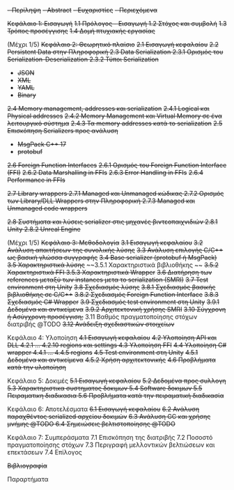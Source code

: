 ~~- Περίληψη~~
~~- Abstract~~
  ~~- Ευχαριστίες~~
  ~~- Περιεχόμενα~~

~~Κεφάλαιο 1: Εισαγωγή~~
~~1.1 Πρόλογος - Εισαγωγή
1.2 Στόχος και συμβολή~~
~~1.3 Τρόπος προσέγγισης~~
~~1.4 Δομή πτυχιακής εργασίας~~

(Μέχρι 1/5)
~~Κεφάλαιο 2: Θεωρητικό πλαίσιο~~
~~2.1 Εισαγωγή κεφαλαίου~~
~~2.2 Persistent Data στην Πληροφορική
2.3 Data Serialization
2.3.1 Ορισμός του Serialization-Deserialization
2.3.2 Τύποι Serialization~~

- ~~JSON~~
- ~~XML~~
- ~~YAML~~
- ~~Binary~~

~~2.4 Memory management, addresses και serialization~~
~~2.4.1 Logical και Physical addresses~~
~~2.4.2 Memory Management και Virtual Memory σε ένα λειτουργικό σύστημα~~
~~2.4.3 Τα memory addresses κατά το serialization~~
~~2.5 Επισκόπηση Serializers προς ανάλυση~~

- ~~MsgPack C++ 17~~
- ~~protobuf~~

~~2.6 Foreign Function Interfaces~~
~~2.6.1 Ορισμός του Foreign Function Interface (FFI)~~
~~2.6.2 Data Marshalling in FFIs~~
~~2.6.3 Error Handling in FFIs~~
~~2.6.4 Performance in FFIs~~

~~2.7 Library wrappers
2.7.1 Managed και Unmanaged κώδικας
2.7.2 Ορισμός των Library/DLL Wrappers στην Πληροφορική
2.7.3 Managed και Unmanaged code wrappers~~

~~2.8 Συστήματα και λύσεις serializer στις μηχανές βιντεοπαιχνιδιών
2.8.1 Unity
2.8.2 Unreal Engine~~

(Μέχρι 1/5)
~~Κεφάλαιο 3: Μεθοδολογία~~
~~3.1 Εισαγωγή κεφαλαίου~~
~~3.2 Ανάλυση απαιτήσεων της συνολικής λύσης~~
~~3.3 Ανάλυση επιλογής C/C++ ως βασική γλώσσα συγγραφής~~
~~3.4 Base serializer (protobuf ή MsgPack)~~
~~3.5 Χαρακτηριστικά λύσης~~
~~3.5.1 Χαρακτηριστικά βιβλιοθήκης ~~
~~3.5.2 Χαρακτηριστικά FFI
3.5.3 Χαρακτηριστικά Wrapper~~
~~3.6 Διατήρηση των references μεταξύ των instances μετα το serialization (SMRI)~~
~~3.7 Test environment στη Unity~~
~~3.8 Σχεδιασμός λύσης~~
~~3.8.1 Σχεδιασμός βασικής βιβλιοθήκης σε C/C++~~
~~3.8.2 Σχεδιασμός Foreign Function Interface~~
~~3.8.3 Σχεδιασμός C# Wrapper~~
~~3.9 Σχεδιασμός test environment στη Unity~~
~~3.9.1 Δεδομένα και αντικείμενα~~
~~3.9.2 Αρχιτεκτονική χρήσης SMRI~~
~~3.10 Σύγχρονη ή Ασύγχρονη προσέγγιση;~~
3.11 Βαθμός πραγματοποίησης στόχων διατριβής @TODO
~~3.12 Ανάδειξη σχεδιαστικών στοιχείων~~

Κεφάλαιο 4: Υλοποίηση
~~4.1 Εισαγωγή κεφαλαίου~~
~~4.2 Υλοποίηση API και DLL
4.2.1 ... 4.2.10 regions και settings
4.3 Υλοποίηση FFI~~
~~4.4 Υλοποίηση C# wrapper
4.4.1 ... 4.4.5 regions~~
~~4.5 Test environment στη Unity~~
~~4.5.1 Δεδομένα και αντικείμενα~~
~~4.5.2 Χρήση αρχιτεκτονικής~~
~~4.6 Προβλήματα κατά την υλοποίηση~~

Κεφάλαιο 5: Δοκιμές
~~5.1 Εισαγωγή κεφαλαίου~~
~~5.2 Δεδομένα προς συλλογη
5.3 Χαρακτηριστικα συστηματος δοκιμων
5.4 Software δοκιμων
5.5 Πειραματικη διαδικασια
5.6 Προβλήματα κατά την πειραματική διαδικασία~~

Κεφάλαιο 6: Αποτελέσματα
~~6.1 Εισαγωγή κεφαλαίου~~
~~6.2 Ανάλυση παραχθέντος serialized αρχείου δοκιμών~~
~~6.3 Ανάλυση GC και χρήσης μνήμης @TODO
6.4 Σημειώσεις βελτιστοποίησης @TODO~~

Κεφάλαιο 7: Συμπεράσματα
7.1 Επισκόπηση της διατριβής
7.2 Ποσοστό πραγματοποίησης στόχων
7.3 Περιγραφή μελλοντικών βελτιώσεων και επεκτάσεων
7.4 Επίλογος

~~Βιβλιογραφία~~

Παραρτήματα
